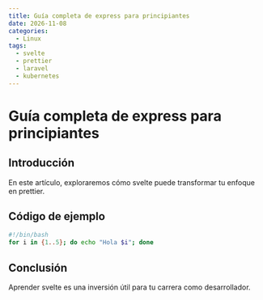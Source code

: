 ```yaml
---
title: Guía completa de express para principiantes
date: 2026-11-08
categories:
  - Linux
tags:
  - svelte
  - prettier
  - laravel
  - kubernetes
---
```


# Guía completa de express para principiantes

## Introducción

En este artículo, exploraremos cómo svelte puede transformar tu enfoque en prettier.

## Código de ejemplo

```bash
#!/bin/bash
for i in {1..5}; do echo "Hola $i"; done
```

## Conclusión

Aprender svelte es una inversión útil para tu carrera como desarrollador.